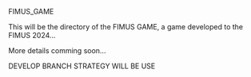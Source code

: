  FIMUS_GAME

This will be the directory of the FIMUS GAME, a game developed to the FIMUS 2024...

More details comming soon...


DEVELOP BRANCH STRATEGY WILL BE USE
